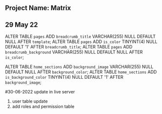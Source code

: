 ## Project Name: Matrix

## 29 May 22
ALTER TABLE `pages` ADD `breadcrumb_title` VARCHAR(255) NULL DEFAULT NULL AFTER `template`;
ALTER TABLE `pages` ADD `is_color` TINYINT(4) NULL DEFAULT '1' AFTER `breadcrumb_title`;
ALTER TABLE `pages` ADD `breadcrumb_background` VARCHAR(255) NULL DEFAULT NULL AFTER `is_color`;

ALTER TABLE `home_sections` ADD `background_image` VARCHAR(255) NULL DEFAULT NULL AFTER `background_color`;
ALTER TABLE `home_sections` ADD `is_background_color` TINYINT(4) NULL DEFAULT '1' AFTER `background_image`;


#30-06-2022
update in live server
1. user table update
2. add roles and permission table


